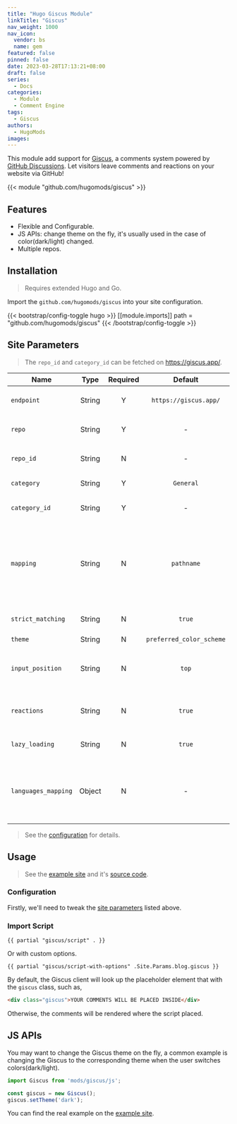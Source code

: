 ```yaml
---
title: "Hugo Giscus Module"
linkTitle: "Giscus"
nav_weight: 1000
nav_icon:
  vendor: bs
  name: gem
featured: false
pinned: false
date: 2023-03-28T17:13:21+08:00
draft: false
series:
  - Docs
categories:
  - Module
  - Comment Engine
tags:
  - Giscus
authors:
  - HugoMods
images:
---
```


This module add support for [Giscus](https://giscus.app/), a comments system powered by [GitHub Discussions](https://docs.github.com/en/discussions). Let visitors leave comments and reactions on your website via GitHub!

<!--more-->

{{< module "github.com/hugomods/giscus" >}}

## Features

- Flexible and Configurable.
- JS APIs: change theme on the fly, it's usually used in the case of color(dark/light) changed.
- Multiple repos.

## Installation

> Requires extended Hugo and Go.

Import the `github.com/hugomods/giscus` into your site configuration.

{{< bootstrap/config-toggle hugo >}}
[[module.imports]]
path = "github.com/hugomods/giscus"
{{< /bootstrap/config-toggle >}}

## Site Parameters

> The `repo_id` and `category_id` can be fetched on https://giscus.app/.

| Name | Type | Required | Default | Description
|---|:-:|:-:|:-:|---
| `endpoint` | String | Y | `https://giscus.app/` | The client script endpoint.
| `repo` | String | Y | - | The GitHub repository, `user/repo`.
| `repo_id` | String | N | - | The GitHub repository ID.
| `category` | String | Y | `General` | Discussion category.
| `category_id` | String | Y | - | Discussion category ID.
| `mapping` | String | N | `pathname` | The mapping between the embedding page and the embedded discussion.
| `strict_matching` | String | N | `true` | Use strict title matching.
| `theme` | String | N | `preferred_color_scheme` |
| `input_position` | String | N | `top` | The input position. Available options: `top` or `bottom`.
| `reactions` | String | N | `true` | Enable reactions for the main post.
| `lazy_loading` | String | N | `true` | Load the comments lazily.
| `languages_mapping` | Object | N | - | The languages mapping from site language to Giscus language.

> See the [configuration](https://github.com/hugomods/giscus/blob/main/hugo.yaml) for details.

## Usage

> See the [example site](https://hugomods.github.io/giscus/) and it's [source code](https://github.com/hugomods/giscus/blob/main/exampleSite).

### Configuration

Firstly, we'll need to tweak the [site parameters](#site-parameters) listed above.

### Import Script

```go-html-template
{{ partial "giscus/script" . }}
```

Or with custom options.

```go-html-template
{{ partial "giscus/script-with-options" .Site.Params.blog.giscus }}
```

By default, the Giscus client will look up the placeholder element that with the `giscus` class, such as,

```html
<div class="giscus">YOUR COMMENTS WILL BE PLACED INSIDE</div>
```

Otherwise, the comments will be rendered where the script placed.

## JS APIs

You may want to change the Giscus theme on the fly, a common example is changing the Giscus to the corresponding theme when the user switches colors(dark/light).

```js
import Giscus from 'mods/giscus/js';

const giscus = new Giscus();
giscus.setTheme('dark');
```

You can find the real example on the [example site](https://github.com/hugomods/giscus/blob/main/exampleSite).
